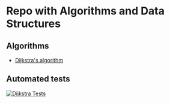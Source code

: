 # Repo with Algorithms and Data Structures

## Algorithms

-   [Dijkstra's algorithm](./dijkstra)

## Automated tests

[![Dijkstra Tests](https://github.com/giovannymassuia/algorithms/actions/workflows/dijkstra-java.yml/badge.svg?branch=main)](https://github.com/giovannymassuia/algorithms/actions/workflows/dijkstra-java.yml)
